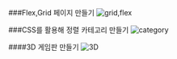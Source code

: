 ###Flex,Grid 페이지 만들기
![grid,flex](https://github.com/user-attachments/assets/bbdd1227-6e8f-4fb6-9d74-6355ef0e8280)

###CSS를 활용해 정렬 카테고리 만들기
![category](https://github.com/user-attachments/assets/e6c7b179-9c28-4a2f-bb48-5fc61991d088)

####3D 게임판 만들기
![3D](https://github.com/user-attachments/assets/71417e65-2805-4071-bdcf-79d2d4a59018)


